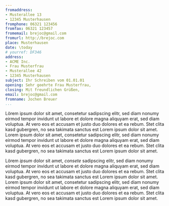 ```yaml
---
fromaddress:
- Musterallee 13
- 12345 Musterhausen
fromphone: 06321 123456
fromfax: 06321 123457
fromemail: brejoc@gmail.com
fromurl: http://brejoc.com
place: Musterhausen
date: \today
# yourref: DF346
address:
- ACME Inc.
- Frau Musterfrau
- Musterallee 42
- 12345 Musterhausen
subject: Ihr Schreiben vom 01.01.01
opening: Sehr geehrte Frau Musterfrau,
closing: Mit freundlichen Grüßen,
email: brejoc@gmail.com
fromname: Jochen Breuer
...
```

Lörem ipsum dolor sit amet, consetetur sadipscing elitr, sed diam nonumy eirmod tempor invidunt ut labore et dolore magna aliquyam erat, sed diam voluptua. At vero eos et accusam et justo duo dolores et ea rebum. Stet clita kasd gubergren, no sea takimata sanctus est Lorem ipsum dolor sit amet. Lorem ipsum dolor sit amet, consetetur sadipscing elitr, sed diam nonumy eirmod tempor invidunt ut labore et dolore magna aliquyam erat, sed diam voluptua. At vero eos et accusam et justo duo dolores et ea rebum. Stet clita kasd gubergren, no sea takimata sanctus est Lorem ipsum dolor sit amet.


Lörem *ipsum* dolor sit amet, _consete_ sadipscing elitr, sed diam nonumy eirmod tempor invidunt ut labore et dolore magna aliquyam erat, sed diam voluptua. At vero eos et accusam et justo duo dolores et ea rebum. Stet clita kasd gubergren, no sea takimata sanctus est Lorem ipsum dolor sit amet. Lorem ipsum dolor sit amet, consetetur sadipscing elitr, sed diam nonumy eirmod tempor invidunt ut labore et dolore magna aliquyam erat, sed diam voluptua. At vero eos et accusam et justo duo dolores et ea rebum. Stet clita kasd gubergren, no sea takimata sanctus est Lorem ipsum dolor sit amet.

